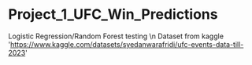 # Project_1_UFC_Win_Predictions
Logistic Regression/Random Forest testing
\n Dataset from kaggle 'https://www.kaggle.com/datasets/syedanwarafridi/ufc-events-data-till-2023' 
